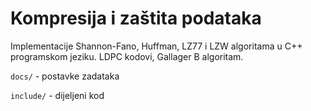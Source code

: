 # Kompresija i zaštita podataka

Implementacije Shannon-Fano, Huffman, LZ77 i LZW algoritama u C++ programskom jeziku. LDPC kodovi, Gallager B algoritam.

`docs/` - postavke zadataka

`include/` - dijeljeni kod
